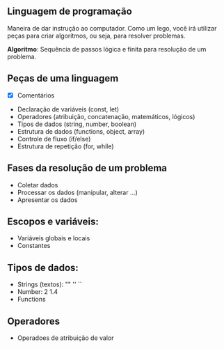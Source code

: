 ## Linguagem de programação

Maneira de dar instrução ao computador.
Como um lego, você irá utilizar peças para criar algoritmos, ou seja, para resolver problemas.

  **Algoritmo**: Sequência de passos lógica e finita para resolução de um problema.

## Peças de uma linguagem

- [x] Comentários
- Declaração de variáveis (const, let)
- Operadores (atribuição, concatenação, matemáticos, lógicos)
- Tipos de dados (string, number, boolean)
- Estrutura de dados (functions, object, array)
- Controle de fluxo (if/else)
- Estrutura de repetição (for, while)

## Fases da resolução de um problema

- Coletar dados
- Processar os dados (manipular, alterar ...)
- Apresentar os dados

## Escopos e variáveis:

- Variáveis globais e locais
- Constantes

## Tipos de dados:

- Strings (textos): "" '' ``
- Number: 2 1.4
- Functions

## Operadores

- Operadoes de atribuição de valor